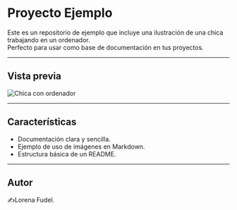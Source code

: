 # Proyecto Ejemplo

Este es un repositorio de ejemplo que incluye una ilustración de una chica trabajando en un ordenador.  
Perfecto para usar como base de documentación en tus proyectos.

---

## Vista previa

![Chica con ordenador](https://cdn.pixabay.com/photo/2015/01/08/18/30/startup-593327_1280.jpg)

---

## Características

- Documentación clara y sencilla.
- Ejemplo de uso de imágenes en Markdown.
- Estructura básica de un README.

---

## Autor

✍️Lorena Fudel.
